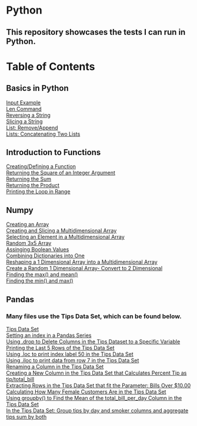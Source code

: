 # Python
## This repository showcases the tests I can run in Python.

# Table of Contents
## Basics in Python
[Input Example](https://github.com/rnichols2023/Python/blob/main/python3.py)\
[Len Command](https://github.com/rnichols2023/Python/blob/main/python4.py)\
[Reversing a String](https://github.com/rnichols2023/Python/blob/main/python5.py)\
[Slicing a String](https://github.com/rnichols2023/Python/blob/main/python7.py)\
[List: Remove/Append](https://github.com/rnichols2023/Python/blob/main/python9.py)\
[Lists: Concatenating Two Lists](https://github.com/rnichols2023/Python/blob/main/python10.py)
## Introduction to Functions
[Creating/Defining a Function](https://github.com/rnichols2023/Python/blob/main/functions1.py)\
[Returning the Square of an Integer Argument](https://github.com/rnichols2023/Python/blob/main/functions3.py)\
[Returning the Sum](https://github.com/rnichols2023/Python/blob/main/functions4.py)\
[Returning the Product](https://github.com/rnichols2023/Python/blob/main/functions5.py)\
[Printing the Loop in Range](https://github.com/rnichols2023/Python/blob/main/functions6.py)
## Numpy
[Creating an Array](https://github.com/rnichols2023/Python/blob/main/numpy1.py)\
[Creating and Slicing a Multidimensional Array](https://github.com/rnichols2023/Python/blob/main/numpy2.py)\
[Selecting an Element in a Multidimensional Array](https://github.com/rnichols2023/Python/blob/main/numpy3.py)\
[Random 3x5 Array](https://github.com/rnichols2023/Python/blob/main/numpy4.py)\
[Assinging Boolean Values](https://github.com/rnichols2023/Python/blob/main/numpy5.py)\
[Combining Dictionaries into One](https://github.com/rnichols2023/Python/blob/main/numpy6.py)\
[Reshaping a 1 Dimensional Array into a Multidimensional Array](https://github.com/rnichols2023/Python/blob/main/numpy7.py)\
[Create a Random 1 Dimensional Array- Convert to 2 Dimensional](https://github.com/rnichols2023/Python/blob/main/numpy8.py)\
[Finding the max() and mean()](https://github.com/rnichols2023/Python/blob/main/numpy9.py)\
[Finding the min() and max()](https://github.com/rnichols2023/Python/blob/main/numpy10.py)
## Pandas
### Many files use the Tips Data Set, which can be found below.
[Tips Data Set](https://github.com/rnichols2023/Python/blob/main/tips.csv)\
[Setting an index in a Pandas Series](https://github.com/rnichols2023/Python/blob/main/pandas1.py)\
[Using .drop to Delete Columns in the Tips Dataset to a Specific Variable](https://github.com/rnichols2023/Python/blob/main/pandas2.py)\
[Printing the Last 5 Rows of the Tips Data Set](https://github.com/rnichols2023/Python/blob/main/pandas3.py)\
[Using .loc to print index label 50 in the Tips Data Set](https://github.com/rnichols2023/Python/blob/main/pandas4.py)\
[Using .iloc to print data from row 7 in the Tips Data Set](https://github.com/rnichols2023/Python/blob/main/pandas5.py)\
[Renaming a Column in the Tips Data Set](https://github.com/rnichols2023/Python/blob/main/pandas6.py)\
[Creating a New Column in the Tips Data Set that Calculates Percent Tip as tip/total_bill](https://github.com/rnichols2023/Python/blob/main/pandas7.py)\
[Extracting Rows in the Tips Data Set that fit the Parameter: Bills Over $10.00](https://github.com/rnichols2023/Python/blob/main/pandas8.py)\
[Calculating How Many Female Customers Are in the Tips Data Set](https://github.com/rnichols2023/Python/blob/main/pandas9.py)\
[Using groupby() to Find the Mean of the total_bill_per_day Column in the Tips Data Set](https://github.com/rnichols2023/Python/blob/main/pandas10.py)\
[In the Tips Data Set: Group tips by day and smoker columns and aggregate tips sum by both](https://github.com/rnichols2023/Python/blob/main/pandas11.py)

